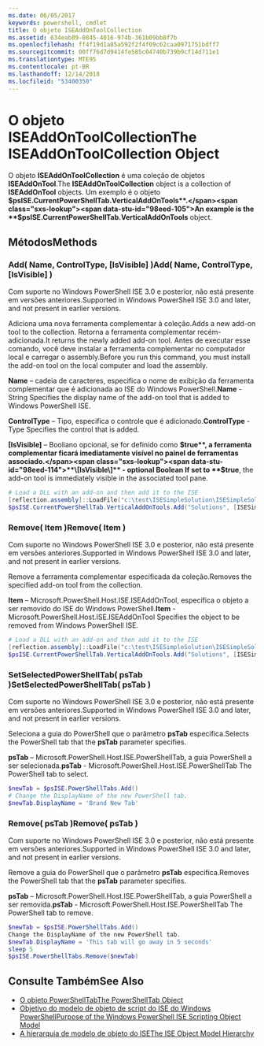 ```yaml
---
ms.date: 06/05/2017
keywords: powershell, cmdlet
title: O objeto ISEAddOnToolCollection
ms.assetid: 634eab89-0845-4016-974b-361b09bb8f7b
ms.openlocfilehash: ff4f19d1a85a592f2f4f09c62caa0971751bdff7
ms.sourcegitcommit: 00ff76d7d9414fe585c04740b739b9cf14d711e1
ms.translationtype: MTE95
ms.contentlocale: pt-BR
ms.lasthandoff: 12/14/2018
ms.locfileid: "53400350"
---
```

# <a name="the-iseaddontoolcollection-object"></a><span data-ttu-id="98eed-103">O objeto ISEAddOnToolCollection</span><span class="sxs-lookup"><span data-stu-id="98eed-103">The ISEAddOnToolCollection Object</span></span>

<span data-ttu-id="98eed-104">O objeto **ISEAddOnToolCollection** é uma coleção de objetos **ISEAddOnTool**.</span><span class="sxs-lookup"><span data-stu-id="98eed-104">The **ISEAddOnToolCollection** object is a collection of **ISEAddOnTool** objects.</span></span> <span data-ttu-id="98eed-105">Um exemplo é o objeto **$psISE.CurrentPowerShellTab.VerticalAddOnTools**.</span><span class="sxs-lookup"><span data-stu-id="98eed-105">An example is the **$psISE.CurrentPowerShellTab.VerticalAddOnTools** object.</span></span>

## <a name="methods"></a><span data-ttu-id="98eed-106">Métodos</span><span class="sxs-lookup"><span data-stu-id="98eed-106">Methods</span></span>

### <a name="add-name-controltype-isvisible-"></a><span data-ttu-id="98eed-107">Add\( Name, ControlType, \[IsVisible\] \)</span><span class="sxs-lookup"><span data-stu-id="98eed-107">Add\( Name, ControlType, \[IsVisible\] \)</span></span>

<span data-ttu-id="98eed-108">Com suporte no Windows PowerShell ISE 3.0 e posterior, não está presente em versões anteriores.</span><span class="sxs-lookup"><span data-stu-id="98eed-108">Supported in Windows PowerShell ISE 3.0 and later, and not present in earlier versions.</span></span>

<span data-ttu-id="98eed-109">Adiciona uma nova ferramenta complementar à coleção.</span><span class="sxs-lookup"><span data-stu-id="98eed-109">Adds a new add-on tool to the collection.</span></span> <span data-ttu-id="98eed-110">Retorna a ferramenta complementar recém-adicionada.</span><span class="sxs-lookup"><span data-stu-id="98eed-110">It returns the newly added add-on tool.</span></span> <span data-ttu-id="98eed-111">Antes de executar esse comando, você deve instalar a ferramenta complementar no computador local e carregar o assembly.</span><span class="sxs-lookup"><span data-stu-id="98eed-111">Before you run this command, you must install the add-on tool on the local computer and load the assembly.</span></span>

<span data-ttu-id="98eed-112">**Name** – cadeia de caracteres, especifica o nome de exibição da ferramenta complementar que é adicionada ao ISE do Windows PowerShell.</span><span class="sxs-lookup"><span data-stu-id="98eed-112">**Name** - String Specifies the display name of the add-on tool that is added to Windows PowerShell ISE.</span></span>

<span data-ttu-id="98eed-113">**ControlType** – Tipo, especifica o controle que é adicionado.</span><span class="sxs-lookup"><span data-stu-id="98eed-113">**ControlType** -Type Specifies the control that is added.</span></span>

<span data-ttu-id="98eed-114">**\[IsVisible\]** – Booliano opcional, se for definido como **$true**, a ferramenta complementar ficará imediatamente visível no painel de ferramentas associado.</span><span class="sxs-lookup"><span data-stu-id="98eed-114">**\[IsVisible\]** - optional Boolean If set to **$true**, the add-on tool is immediately visible in the associated tool pane.</span></span>

```powershell
# Load a DLL with an add-on and then add it to the ISE
[reflection.assembly]::LoadFile("c:\test\ISESimpleSolution\ISESimpleSolution.dll")
$psISE.CurrentPowerShellTab.VerticalAddOnTools.Add("Solutions", [ISESimpleSolution.Solution], $true)
```

### <a name="remove-item-"></a><span data-ttu-id="98eed-115">Remove\( Item \)</span><span class="sxs-lookup"><span data-stu-id="98eed-115">Remove\( Item \)</span></span>

<span data-ttu-id="98eed-116">Com suporte no Windows PowerShell ISE 3.0 e posterior, não está presente em versões anteriores.</span><span class="sxs-lookup"><span data-stu-id="98eed-116">Supported in Windows PowerShell ISE 3.0 and later, and not present in earlier versions.</span></span>

<span data-ttu-id="98eed-117">Remove a ferramenta complementar especificada da coleção.</span><span class="sxs-lookup"><span data-stu-id="98eed-117">Removes the specified add-on tool from the collection.</span></span>

<span data-ttu-id="98eed-118">**Item** – Microsoft.PowerShell.Host.ISE.ISEAddOnTool, especifica o objeto a ser removido do ISE do Windows PowerShell.</span><span class="sxs-lookup"><span data-stu-id="98eed-118">**Item** - Microsoft.PowerShell.Host.ISE.ISEAddOnTool Specifies the object to be removed from Windows PowerShell ISE.</span></span>

```powershell
# Load a DLL with an add-on and then add it to the ISE
[reflection.assembly]::LoadFile("c:\test\ISESimpleSolution\ISESimpleSolution.dll")
$psISE.CurrentPowerShellTab.VerticalAddOnTools.Add("Solutions", [ISESimpleSolution.Solution], $true)
```

### <a name="setselectedpowershelltab-pstab-"></a><span data-ttu-id="98eed-119">SetSelectedPowerShellTab\( psTab \)</span><span class="sxs-lookup"><span data-stu-id="98eed-119">SetSelectedPowerShellTab\( psTab \)</span></span>

<span data-ttu-id="98eed-120">Com suporte no Windows PowerShell ISE 3.0 e posterior, não está presente em versões anteriores.</span><span class="sxs-lookup"><span data-stu-id="98eed-120">Supported in Windows PowerShell ISE 3.0 and later, and not present in earlier versions.</span></span>

<span data-ttu-id="98eed-121">Seleciona a guia do PowerShell que o parâmetro **psTab** especifica.</span><span class="sxs-lookup"><span data-stu-id="98eed-121">Selects the PowerShell tab that the **psTab** parameter specifies.</span></span>

<span data-ttu-id="98eed-122">**psTab** – Microsoft.PowerShell.Host.ISE.PowerShellTab, a guia PowerShell a ser selecionada.</span><span class="sxs-lookup"><span data-stu-id="98eed-122">**psTab** - Microsoft.PowerShell.Host.ISE.PowerShellTab The PowerShell tab to select.</span></span>

```powershell
$newTab = $psISE.PowerShellTabs.Add()
# Change the DisplayName of the new PowerShell tab.
$newTab.DisplayName = 'Brand New Tab'
```

### <a name="remove-pstab-"></a><span data-ttu-id="98eed-123">Remove\( psTab \)</span><span class="sxs-lookup"><span data-stu-id="98eed-123">Remove\( psTab \)</span></span>

<span data-ttu-id="98eed-124">Com suporte no Windows PowerShell ISE 3.0 e posterior, não está presente em versões anteriores.</span><span class="sxs-lookup"><span data-stu-id="98eed-124">Supported in Windows PowerShell ISE 3.0 and later, and not present in earlier versions.</span></span>

<span data-ttu-id="98eed-125">Remove a guia do PowerShell que o parâmetro **psTab** especifica.</span><span class="sxs-lookup"><span data-stu-id="98eed-125">Removes the PowerShell tab that the **psTab** parameter specifies.</span></span>

<span data-ttu-id="98eed-126">**psTab** – Microsoft.PowerShell.Host.ISE.PowerShellTab, a guia PowerShell a ser removida.</span><span class="sxs-lookup"><span data-stu-id="98eed-126">**psTab** - Microsoft.PowerShell.Host.ISE.PowerShellTab The PowerShell tab to remove.</span></span>

```powershell
$newTab = $psISE.PowerShellTabs.Add()
Change the DisplayName of the new PowerShell tab.
$newTab.DisplayName = 'This tab will go away in 5 seconds'
sleep 5
$psISE.PowerShellTabs.Remove($newTab)
```

## <a name="see-also"></a><span data-ttu-id="98eed-127">Consulte Também</span><span class="sxs-lookup"><span data-stu-id="98eed-127">See Also</span></span>

- [<span data-ttu-id="98eed-128">O objeto PowerShellTab</span><span class="sxs-lookup"><span data-stu-id="98eed-128">The PowerShellTab Object</span></span>](The-PowerShellTab-Object.md)
- [<span data-ttu-id="98eed-129">Objetivo do modelo de objeto de script do ISE do Windows PowerShell</span><span class="sxs-lookup"><span data-stu-id="98eed-129">Purpose of the Windows PowerShell ISE Scripting Object Model</span></span>](Purpose-of-the-Windows-PowerShell-ISE-Scripting-Object-Model.md)
- [<span data-ttu-id="98eed-130">A hierarquia de modelo de objeto do ISE</span><span class="sxs-lookup"><span data-stu-id="98eed-130">The ISE Object Model Hierarchy</span></span>](The-ISE-Object-Model-Hierarchy.md)